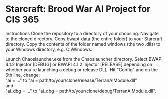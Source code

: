# Starcraft: Brood War AI Project for CIS 365

Instructions
Clone the repository to a directory of your choosing.
Navigate to the cloned directory.
Copy bwapi-data (the entire folder) to your Starcraft directory.
Copy the contents of the folder named windows (the two .dlls) to your Windows directory, e.g. C:\Windows.

Launch Chaoslauncher.exe from the Chaoslauncher directory. Select BWAPI 4.1.2 Injector [DEBUG] or BWAPI 4.1.2 Injector [RELEASE] depending on whether you're launching a debug or release DLL. Hit "Config" and on the 6th line, change:  
"ai = ..." to "ai = path/to/your/clone/release/TerranAIModule.dll"   
and  
"ai_dbg = ..." to "ai_dbg = path/to/your/clone/debug/TerranAIModule.dll". 
